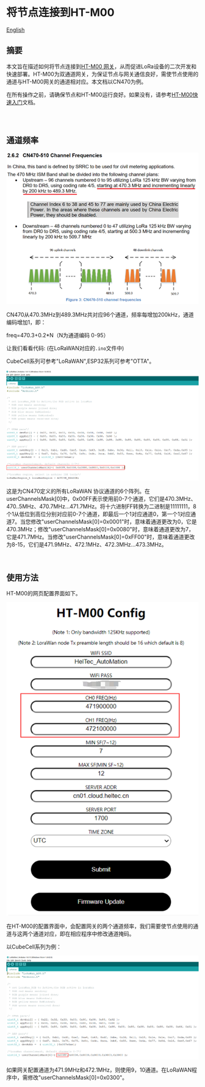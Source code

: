 # 将节点连接到HT-M00

[English](https://heltec-automation-docs.readthedocs.io/en/latest/gateway/ht-m00/connect_to_gateway.html)

## 摘要

本文旨在描述如何将节点连接到[HT-M00 网关](https://heltec.org/project/ht-m00/)，从而促进LoRa设备的二次开发和快速部署。HT-M00为双通道网关，为保证节点与网关通信良好，需使节点使用的通道与HT-M00网关的通道相对应。本文档以CN470为例。

在所有操作之前，请确保节点和HT-M00运行良好。如果没有，请参考[HT-M00快速入门](https://heltec-automation.readthedocs.io/zh_CN/latest/gateway/ht-m00/qucik_start.html)文档。

```Tip:: 如果节点通道多于网关通道且将网关通道包含在内，那么只有当节点通道与网关通道匹配时才能入网，如果节点通道不包含网关通道，那么节点不能入网。

```

&nbsp;

## 通道频率

![](img/connect_to_gateway/01.png)

CN470从470.3MHz到489.3MHz共对应96个通道，频率每增加200kHz，通道编码增加1，即：

freq=470.3+0.2*N（N为通道编码 0-95）

让我们看看代码: (在LoRaWAN对应的`.ino`文件中)

CubeCell系列可参考"LoRaWAN",ESP32系列可参考"OTTA"。

![](img/connect_to_gateway/02.png)

这是为CN470定义的所有LoRaWAN 协议通道的6个阵列。在userChannelsMask[0]中，0x00FF表示使用前0-7个通道，它们是470.3MHz、470..5MHz、470.7MHz…471.7MHz。将十六进制FF转换为二进制是11111111，8个1从低位到高位分别对应前0-7个通道，即最后一个1对应通道0，第一个1对应通道7。当您修改"userChannelsMask[0]=0x0001"时，意味着通道更改为0，它是470.3MHz；修改"userChannelsMask[0]=0x0080"时，意味着通道更改为7，它是471.7MHz。当修改"userChannelsMask[0]=0xFF00"时，意味着通道更改为8-15，它们是471.9MHz、472.1MHz、472.3MHz...473.3MHz。

&nbsp;

## 使用方法

HT-M00的网页配置界面如下。

![](img/connect_to_gateway/03.png)

在HT-M00的配置界面中，会配置网关的两个通道频率，我们需要使节点使用的通道与这两个通道对应，即在相应程序中修改通道掩码。

以CubeCell系列为例：

![](img/connect_to_gateway/04.png)

如果网关配置通道为471.9MHz和472.1MHz，则使用9，10通道。在LoRaWAN程序中，需修改"userChannelsMask[0]=0x0300"。